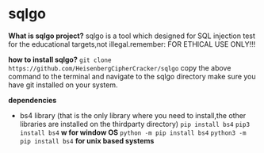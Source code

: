 # sqlgo

**What is sqlgo project?**
sqlgo is a tool which designed for SQL injection test for the educational targets,not illegal.remember: FOR ETHICAL USE ONLY!!!

**how to install sqlgo?**
```git clone https://github.com/HeisenbergCipherCracker/sqlgo```
copy the above command to the terminal and navigate to the sqlgo directory
make sure you have git installed on your system.

**dependencies**
- bs4 library (that is the only library where you need to install,the other libraries are installed on the thirdparty directory)
```pip install bs4```
```pip3 install bs4```
**w for window OS**
```python -m pip install bs4```
```python3 -m pip install bs4```
**for unix based systems**
